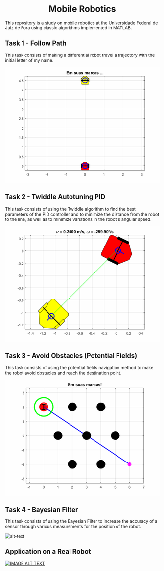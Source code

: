 <h1 align="center">Mobile Robotics</h1>

This repository is a study on mobile robotics at the Universidade Federal de Juiz de Fora using classic algorithms implemented in MATLAB.

## Task 1 - Follow Path

This task consists of making a differential robot travel a trajectory with the initial letter of my name.

![alt-text](https://github.com/matheus-pimentel/mobile-robotics/blob/master/Task%201%20-%20Follow%20Path/follow%20path.gif?raw=true)

## Task 2 - Twiddle Autotuning PID

This task consists of using the Twiddle algorithm to find the best parameters of the PID controller and to minimize the distance from the robot to the line, as well as to minimize variations in the robot's angular speed.

![alt-text](https://github.com/matheus-pimentel/mobile-robotics/blob/master/Task%202%20-%20Twiddle%20Autotuning%20PID/PID.gif?raw=true)

## Task 3 - Avoid Obstacles (Potential Fields)

This task consists of using the potential fields navigation method to make the robot avoid obstacles and reach the destination point.

![alt-text](https://github.com/matheus-pimentel/mobile-robotics/blob/master/Task%203%20-%20Avoid%20obstacles%20(Potential%20Fields)/avoid%20obstacles.gif?raw=true)

## Task 4 - Bayesian Filter

This task consists of using the Bayesian Filter to increase the accuracy of a sensor through various measurements for the position of the robot.

![alt-text](https://github.com/matheus-pimentel/mobile-robotics/blob/master/Task%204%20-%20Bayesian%20Filter/bayesian%20filter.gif?raw=true)

## Application on a Real Robot

[![IMAGE ALT TEXT](http://img.youtube.com/vi/YOUTUBE_VIDEO_ID_HERE/0.jpg)](https://www.youtube.com/watch?v=FvXe6Wab08E "Rinobot (Blue) x RobotBulls (Yellow) - Best Moments for Rinobot - Winter Challenge 2019")